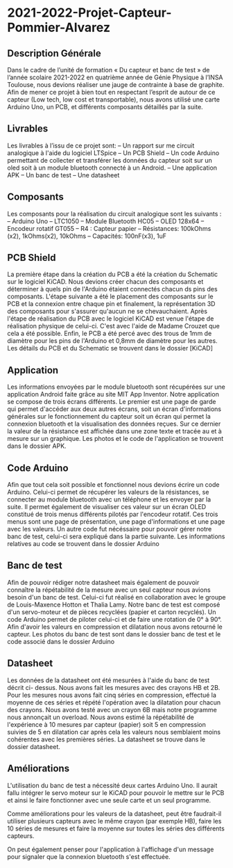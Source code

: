 # 2021-2022-Projet-Capteur-Pommier-Alvarez
 
## Description Générale

Dans le cadre de l’unité de formation « Du capteur et banc de test » de l’année scolaire 2021-2022 en quatrième année de Génie Physique à l’INSA Toulouse, nous devions réaliser une jauge de contrainte à base de graphite.
Afin de mener ce projet à bien tout en respectant l’esprit de autour de ce capteur (Low tech, low cost et transportable), nous avons utilisé une carte Arduino Uno, un PCB, et différents composants détaillés par la suite.

## Livrables

Les livrables à l’issu de ce projet sont:
– Un rapport sur me circuit analogique à l'aide du logiciel LTSpice
– Un PCB Shield
– Un code Arduino permettant de collecter et transférer les données du capteur soit
sur un oled soit à un module bluetooth connecté à un Android.
– Une application APK
– Un banc de test
– Une datasheet

## Composants

Les composants pour la réalisation du circuit analogique sont les suivants :
– Arduino Uno
– LTC1050
– Module Bluetooth HC05
– OLED 128x64
– Encodeur rotatif GT055
– R4 : Capteur papier
– Résistances: 100kOhms (x2), 1kOhms(x2), 10kOhms
– Capacités: 100nF(x3), 1uF

## PCB Shield

La première étape dans la création du PCB a été la création du Schematic sur le logiciel KiCAD. Nous devions créer chacun des composants et déterminer à quels pin de l'Arduino étaient connectés chacun ds pins des composants.
L'étape suivante a été le placement des composants sur le PCB et la connexion entre chaque pin et finalement, la représentation 3D des composants pour s'assurer qu'aucun ne se chevauchaient.
Après l'étape de réalisation du PCB avec le logiciel KiCAD est venue l'étape de réalisation physique de celui-ci. C'est avec l'aide de Madame Crouzet que cela a été possible.
Enfin, le PCB a été percé avec des trous de 1mm de diamètre pour les pins de
l'Arduino et 0,8mm de diamètre pour les autres.
Les détails du PCB et du Schematic se trouvent dans le dossier [KiCAD] 

## Application

Les informations envoyées par le module bluetooth sont récupérées sur une application Android faite grâce au site MIT App Inventor.
Notre application se compose de trois écrans différents. Le premier est une page de garde qui permet d'accéder aux deux autres écrans, soit un écran d'informations générales sur le fonctionnement du capteur soit un écran qui permet la connexion bluetooth et la visualisation des données reçues.
Sur ce dernier la valeur de la résistance est affichée dans une zone texte et tracée au et à mesure sur un graphique.
Les photos et le code de l'application se trouvent dans le dossier APK.

## Code Arduino

Afin que tout cela soit possible et fonctionnel nous devions écrire un code Arduino. Celui-ci permet de récupérer les valeurs de la résistances, se connecter au module bluetooth avec un téléphone et les envoyer par la suite. Il permet également de visualiser ces valeur sur un écran OLED constitué de trois menus différents pilotés par l'encodeur rotatif. Ces trois menus sont une page de présentation, une page d'informations et une page avec les valeurs.
Un autre code fut nécéssaire pour pouvoir gérer notre banc de test, celui-ci sera expliqué dans la partie suivante.
Les informations relatives au code se trouvent dans le dossier Arduino

## Banc de test

Afin de pouvoir rédiger notre datasheet mais également de pouvoir connaître la répétabilité de la mesure avec un seul capteur nous avions besoin d'un banc de test. Celui-ci fut réalisé en collaboration avec le groupe de Louis-Maxence Hotton et Thalia Lamy.
Notre banc de test est composé d'un servo-moteur et de pièces recyclées (papier et carton recyclés). Un code Arduino permet de piloter celui-ci et de faire une rotation de 0° à 90°. Afin d'avoir les valeurs en compression et dilatation nous avons retourné le capteur.
Les photos du banc de test sont dans le dossier banc de test et le code associé dans le dossier Arduino

## Datasheet

Les données de la datasheet ont été mesurées à l'aide du banc de test décrit ci- dessus. Nous avons fait les mesures avec des crayons HB et 2B. Pour les mesures nous avons fait cinq séries en compression, effectué la moyenne de ces séries et répété l'opération avec la dilatation pour chacun des crayons.
Nous avons testé avec un crayon 6B mais notre programme nous annonçait un overload.
Nous avons estimé la répétabilité de l'expérience à 10 mesures par capteur (papier) soit 5 en compression suivies de 5 en dilatation car après cela les valeurs nous semblaient moins cohérentes avec les premières séries.
La datasheet se trouve dans le dossier datasheet.

## Améliorations

L'utilisation du banc de test a nécessité deux cartes Arduino Uno. Il aurait fallu intégrer le servo moteur sur le KiCAD pour pouvoir le mettre sur le PCB et ainsi le faire fonctionner avec une seule carte et un seul programme.

Comme améliorations pour les valeurs de la datasheet, peut être faudrait-il utiliser plusieurs capteurs avec le même crayon (par exemple HB), faire les 10 séries de mesures et faire la moyenne sur toutes les séries des différents capteurs.

On peut également penser pour l'application à l'affichage d'un message pour signaler que la connexion bluetooth s'est effectuée.
